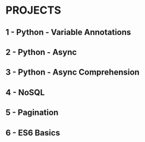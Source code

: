 # PROJECTS
## 1 - Python - Variable Annotations
## 2 - Python - Async
## 3 - Python - Async Comprehension
## 4 - NoSQL
## 5 - Pagination
## 6 - ES6 Basics
